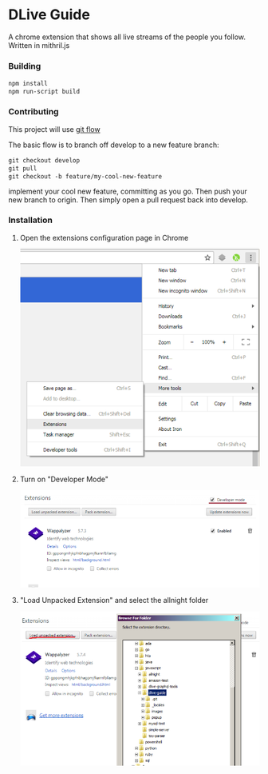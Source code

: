 
# DLive Guide

A chrome extension that shows all live streams of the people you follow. Written in mithril.js

### Building

    npm install
    npm run-script build

### Contributing

This project will use [git flow](https://www.atlassian.com/git/tutorials/comparing-workflows/gitflow-workflow)

The basic flow is to branch off develop to a new feature branch:

    git checkout develop
    git pull
    git checkout -b feature/my-cool-new-feature

implement your cool new feature, committing as you go. Then push your new branch to origin. Then simply open a pull request back into develop. 

### Installation

 1. Open the extensions configuration page in Chrome

     ![Extensions](images/readme/extensions.png)

 2. Turn on "Developer Mode"

     ![Developer Mode](images/readme/developer_mode.png)

 3. "Load Unpacked Extension" and select the allnight folder

     ![Load Unpacked](images/readme/load_unpacked.png)
     
